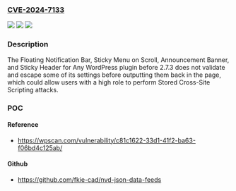 ### [CVE-2024-7133](https://cve.mitre.org/cgi-bin/cvename.cgi?name=CVE-2024-7133)
![](https://img.shields.io/static/v1?label=Product&message=Floating%20Notification%20Bar%2C%20Sticky%20Menu%20on%20Scroll%2C%20Announcement%20Banner%2C%20and%20Sticky%20Header%20for%20Any%20Theme&color=blue)
![](https://img.shields.io/static/v1?label=Version&message=0%3C%202.7.3%20&color=brighgreen)
![](https://img.shields.io/static/v1?label=Vulnerability&message=CWE-79%20Cross-Site%20Scripting%20(XSS)&color=brighgreen)

### Description

The Floating Notification Bar, Sticky Menu on Scroll, Announcement Banner, and Sticky Header for Any   WordPress plugin before 2.7.3 does not validate and escape some of its settings before outputting them back in the page, which could allow users with a high role to perform Stored Cross-Site Scripting attacks.

### POC

#### Reference
- https://wpscan.com/vulnerability/c81c1622-33d1-41f2-ba63-f06bd4c125ab/

#### Github
- https://github.com/fkie-cad/nvd-json-data-feeds

